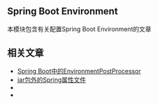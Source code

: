 ## Spring Boot Environment

本模块包含有关配置Spring Boot Environment的文章

## 相关文章

+ [Spring Boot中的EnvironmentPostProcessor](docs/SpringBoot中的EnvironmentPostProcessor.md)
+ [jar包外的Spring属性文件](docs/jar包外的Spring属性文件.md)
+ []()
+ []()